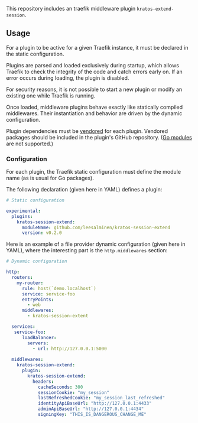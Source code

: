 This repository includes an traefik middleware plugin `kratos-extend-session`.

## Usage

For a plugin to be active for a given Traefik instance, it must be declared in the static configuration.

Plugins are parsed and loaded exclusively during startup, which allows Traefik to check the integrity of the code and catch errors early on.
If an error occurs during loading, the plugin is disabled.

For security reasons, it is not possible to start a new plugin or modify an existing one while Traefik is running.

Once loaded, middleware plugins behave exactly like statically compiled middlewares.
Their instantiation and behavior are driven by the dynamic configuration.

Plugin dependencies must be [vendored](https://golang.org/ref/mod#vendoring) for each plugin.
Vendored packages should be included in the plugin's GitHub repository. ([Go modules](https://blog.golang.org/using-go-modules) are not supported.)

### Configuration

For each plugin, the Traefik static configuration must define the module name (as is usual for Go packages).

The following declaration (given here in YAML) defines a plugin:

```yaml
# Static configuration

experimental:
  plugins:
    kratos-session-extend:
      moduleName: github.com/leesalminen/kratos-session-extend
      version: v0.2.0
```

Here is an example of a file provider dynamic configuration (given here in YAML), where the interesting part is the `http.middlewares` section:

```yaml
# Dynamic configuration

http:
  routers:
    my-router:
      rule: host(`demo.localhost`)
      service: service-foo
      entryPoints:
        - web
      middlewares:
        - kratos-session-extent

  services:
   service-foo:
      loadBalancer:
        servers:
          - url: http://127.0.0.1:5000
  
  middlewares:
    kratos-session-extend:
      plugin:
        kratos-session-extend:
          headers:
            cacheSeconds: 300
            sessionCookie: "my_session"
            lastRefreshedCookie: "my_session_last_refreshed"
            identityApiBaseUrl: "http://127.0.0.1:4433"
            adminApiBaseUrl: "http://127.0.0.1:4434"
            signingKey: "THIS_IS_DANGEROUS_CHANGE_ME"
```